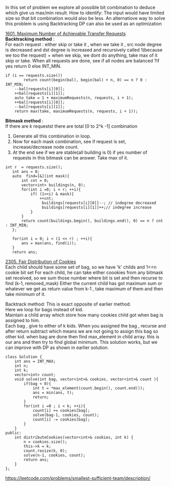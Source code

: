 In this set of problem we explore all possible bit combination to deduce which give us max/min result.
How to identify: The input would have limited size  so that bit combination would also be less.
An alternatiove way to solve this problem is using Backtracking 
DP can also be used as an optimization

[1601. Maximum Number of Achievable Transfer Requests](https://leetcode.com/problems/maximum-number-of-achievable-transfer-requests/description/)  
**Backtracking method** :  
For each request : either skip or take it  , when we take it , src node degree is decreased and dst degree is increased  and recursively called 1(because we too the request) + 
when we skip, we dont do anything, take max of it skip or take.
When all requests are done, see if all nodes are balanced ?if yes return 0 else INT_MIN.
```
if (i == requests.size())
        return count(begin(bal), begin(bal) + n, 0) == n ? 0 : INT_MIN;
    --bal[requests[i][0]];
    ++bal[requests[i][1]];
    auto take = 1 + maximumRequests(n, requests, i + 1);
    ++bal[requests[i][0]];
    --bal[requests[i][1]];
    return max(take, maximumRequests(n, requests, i + 1));
```
**Bitmask method** :  
If there are *k* requestst there are total [0 to 2^k -1] combination
1. Generate all this combination in loop.  
2. Now for each mask combination, see if request is set, increase/decrease node count.  
3. At the end see if we are stable(all building is 0)  if yes number of requests in this bitmask can be answer. Take max of it.  
```
int r  = requests.size();
   int ans = 0;
   auto  find=[&](int mask){
       int cnt = 0;
       vector<int> buildings(n, 0);
       for(int i =0; i < r; ++i){
           if( (1<<i) & mask){
               ++cnt;
                buildings[requests[i][0]]--; // indegree decreased
                buildings[requests[i][1]]++;// indegree increase
           }
       }
       return count(buildings.begin(), buildings.end(), 0) == n ? cnt : INT_MIN;
   };

   for(int i = 0; i < (1 << r) ; ++i){
       ans = max(ans, find(i));
   }
   return ans;
```

[2305. Fair Distribution of Cookies](https://leetcode.com/problems/fair-distribution-of-cookies/)  
Each child should have some set of bag, so we have 'k' childs and  1<<n cookie bit set
For each child, he can take either coookies from any bitmask set received,  so we sum those number where bit is set
and then recurse to find (k-1, removed_mask)
Either the current child has got maximum sum or whatever we get as return value from k-1 , take maximum of them and then take minimum of it.

Backtrack method:
This is exact opposite of earlier method.  
Here we loop for bags instead of kid.  
Maintain a child array which store how many cookies child got when bag is assigned to him.  
Each bag , give to either of k kids. 
When you assigned the bag , recurse and after return subtract which means we are not going to assign this bag so other kid.
when bag are done then find max_element in child array.
this is our ans and then try to find global minimum.
This solution works, but we can improve with DP as shown in earlier solution.  
```
class Solution {
    int ans = INT_MAX;
    int n;
    int k;
    vector<int> count;
    void solve(int bag, vector<int>& cookies, vector<int>& count ){
        if(bag < 0){
            int t = *max_element(count.begin(), count.end());
            ans = min(ans, t);
            return;
        }
        for(int i =0 ; i < k; ++i){
            count[i] += cookies[bag];
            solve(bag-1, cookies, count);
            count[i] -= cookies[bag];
        }
    }
public:
    int distributeCookies(vector<int>& cookies, int k) {
        n = cookies.size();
        this->k = k;
        count.resize(k, 0);
        solve(n-1, cookies, count);
        return ans;
    }
};
```
https://leetcode.com/problems/smallest-sufficient-team/description/
